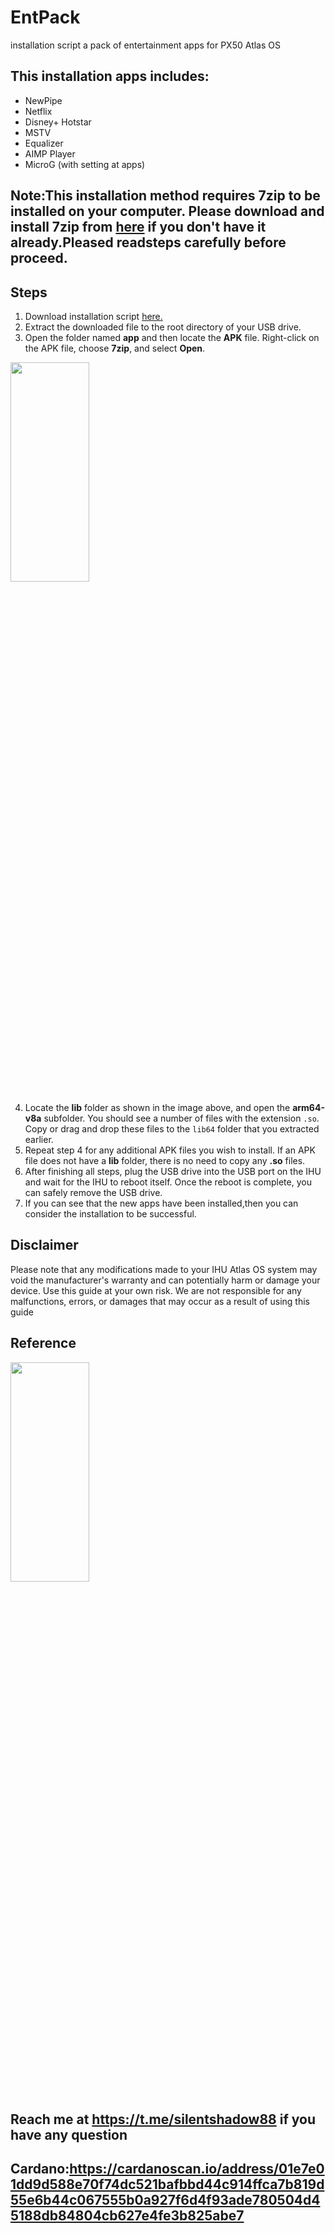 # EntPack
installation script a pack of entertainment apps for PX50 Atlas OS

## This installation apps includes:
  - NewPipe
  - Netflix
  - Disney+ Hotstar
  - MSTV
  - Equalizer
  - AIMP Player
  - MicroG (with setting at apps)

## Note:This installation method requires 7zip to be installed on your computer. Please download and install 7zip from [here](https://www.7-zip.org/) if you don't have it already.Pleased readsteps carefully before proceed.

## Steps
1.  Download installation script [here.](https://drive.google.com/file/d/1doxtPZtGx0Rfzw1rYA1vz0mbx5xQMiFW/view?usp=share_link)
2.  Extract the downloaded file to the root directory of your USB drive.
3.  Open the folder named **app** and then locate the **APK** file. Right-click on the APK file, choose **7zip**, and select **Open**.
<img src="https://user-images.githubusercontent.com/124480402/222107456-c997757f-6345-4d81-89d2-2d2491274caf.JPG" width=50% height=30%>

4. Locate the **lib** folder as shown in the image above, and open the **arm64-v8a** subfolder. You should see a number of files with the extension `.so`. Copy or drag and drop these files to the `lib64` folder that you extracted earlier.
5. Repeat step 4 for any additional APK files you wish to install. If an APK file does not have a **lib** folder, there is no need to copy any **.so** files.
6. After finishing all steps, plug the USB drive into the USB port on the IHU and wait for the IHU to reboot itself. Once the reboot is complete, you can safely remove the USB drive.
7. If you can see that the new apps have been installed,then you can consider the installation to be successful.


## Disclaimer
Please note that any modifications made to your IHU Atlas OS system may void the manufacturer's warranty and can potentially harm or damage your device. Use this guide at your own risk. We are not responsible for any malfunctions, errors, or damages that may occur as a result of using this guide

## Reference
<img src="https://user-images.githubusercontent.com/124480402/222115044-2132ddf2-d4dc-44f9-a0c5-557f1dec6792.jpg" width=50% height=30%>

## Reach me at https://t.me/silentshadow88 if you have any question
## Cardano:https://cardanoscan.io/address/01e7e01dd9d588e70f74dc521bafbbd44c914ffca7b819d55e6b44c067555b0a927f6d4f93ade780504d45188db84804cb627e4fe3b825abe7
